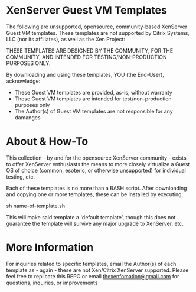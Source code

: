 # XenServer Guest VM Templates
The following are unsupported, opensource, community-based XenServer Guest VM
templates.  These templates are not supported by Citrix Systems, LLC (nor its
affiliates), as well as the Xen Project:

THESE TEMPLATES ARE DESIGNED BY THE COMMUNITY, FOR THE COMMUNITY, AND INTENDED
FOR TESTING/NON-PRODUCTION PURPOSES ONLY.

By downloading and using these templates, YOU (the End-User), acknowledge:

* These Guest VM templates are provided, as-is, without warranty
* These Guest VM templates are intended for test/non-production purposes only
* The Author(s) of Guest VM templates are not responsible for any damanges

# About & How-To
This collection - by and for the opensource XenServer community - exists to
offer XenServer enthusiasts the means to more closely virtualize a Guest OS
of choice (common, esoteric, or otherwise unsupported) for individual testing,
etc.

Each of these templates is no more than a BASH script.  After downloading and
copying one or more templates, these can be installed by executing:

sh name-of-template.sh

This will make said template a 'default template', though this does not
guarantee the template will survive any major upgrade to XenServer, etc.

# More Information
For inquiries related to specific templates, email the Author(s) of each template
as - again - these are not Xen/Citrix XenServer supported.  Please feel free
to replicate this REPO or email thexenfomation@gmail.com for questions, inquiries,
or improvements

